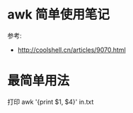 # awk 简单使用笔记

参考:
* http://coolshell.cn/articles/9070.html

# 最简单用法 

打印
    awk '{print $1, $4}' in.txt

